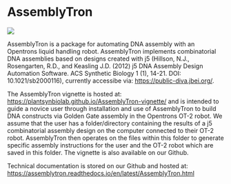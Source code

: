 # AssemblyTron

![](https://github.com/PlantSynBioLab/AssemblyTron/blob/master/Logo_trimmed.png)

AssemblyTron is a package for automating DNA assembly with an Opentrons liquid handling robot. AssemblyTron implements combinatorial DNA assemblies based on designs created with j5 (Hillson, N.J., Rosengarten, R.D., and Keasling J.D. (2012) j5 DNA Assembly Design Automation Software. ACS Synthetic Biology 1 (1), 14-21. DOI: 10.1021/sb2000116), currently accessibe via: https://public-diva.jbei.org/.  

The AssemblyTron vignette is hosted at: https://plantsynbiolab.github.io/AssemblyTron-vignette/ and is intended to guide a novice user through installation and use of AssemblyTron to build DNA constructs via Golden Gate assembly in the Opentrons OT-2 robot. We assume that the user has a folder/directory containing the results of a j5 combinatorial assembly design on the computer connected to their OT-2 robot. AssemblyTron then operates on the files within this folder to generate specific assembly instructions for the user and the OT-2 robot which are saved in this folder. The vignette is also available on our Github.  

Technical documentation is stored on our Github and hosted at: https://assemblytron.readthedocs.io/en/latest/AssemblyTron.html  


